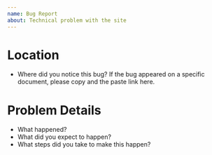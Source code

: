 ```yaml
---
name: Bug Report
about: Technical problem with the site
---
```


# Location
- Where did you notice this bug?
If the bug appeared on a specific document,
please copy and the paste link here.

# Problem Details
- What happened?
- What did you expect to happen?
- What steps did you take to make this happen?
